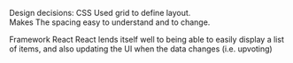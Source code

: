 Design decisions:
  CSS
    Used grid to define layout.  
      Makes The spacing easy to understand and to change.
    
  Framework
    React
      React lends itself well to being able to easily display a list of items, and also updating the UI when the data changes (i.e. upvoting)
